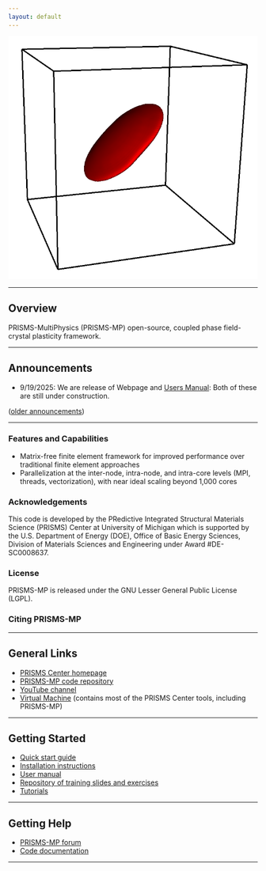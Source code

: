 ```yaml
---
layout: default
---
```

[![PRISMS-MP Logo](assets/logo.png)](https://prisms-center.github.io/multiPhysics/)

***
## Overview
PRISMS-MultiPhysics (PRISMS-MP) open-source, coupled phase field-crystal plasticity framework.

<!-- ![PRISMS-MP Example Results](assets/example_bar.png) -->

***
## Announcements

- 9/19/2025: We are release of Webpage and [Users Manual](https://prisms-center.github.io/multiPhysics/doxygen/index.html): Both of these are still under construction.

([older announcements](pages/announcements.md))

***

### Features and Capabilities

- Matrix-free finite element framework for improved performance over traditional finite element approaches
- Parallelization at the inter-node, intra-node, and intra-core levels (MPI, threads, vectorization), with near ideal scaling beyond 1,000 cores

### Acknowledgements
This code is developed by the PRedictive Integrated Structural Materials Science (PRISMS) Center at University of Michigan which is supported by the U.S. Department of Energy (DOE), Office of Basic Energy Sciences, Division of Materials Sciences and Engineering under Award #DE-SC0008637.

### License
PRISMS-MP is released under the GNU Lesser General Public License (LGPL).

### Citing PRISMS-MP

***

## General Links
- [PRISMS Center homepage](http://www.prisms-center.org/#/home) <br>
- [PRISMS-MP code repository](https://github.com/prisms-center/phaseField) <br>
- [YouTube channel](https://www.youtube.com/channel/UCZXc3007JuBCGKDcneD_umA/playlists)
- [Virtual Machine](http://www.prisms-center.org/#/ctools/software) (contains most of the PRISMS Center tools, including PRISMS-MP)

***
## Getting Started
- [Quick start guide](https://github.com/prisms-center/multiPhysics/#quick-start-guide) <br>
- [Installation instructions](doxygen/install.html) <br>
- [User manual](doxygen/index.html) <br>
- [Repository of training slides and exercises](https://goo.gl/BBTkJ8)
- [Tutorials](https://github.com/prisms-center/multiPhysics/blob/gh-pages/pages/tutorial.md)

***
## Getting Help
- [PRISMS-MP forum](https://groups.google.com/forum/#!forum/prisms-mp-users) <br>
- [Code documentation](doxygen/index.html) <br>
<!-- - [Email the developers](mailto:prismsmultiPhysics.dev@umich.edu) -->

***
<!--
## Publications That Use PRISMS-MP

\*[DeWitt, Rudraraju, Montiel, Andrews and Thornton, PRISMS-PF: A general framework for phase-field modeling with a matrix-free finite element method, npj Comput Mater 6, 29 (2020)](https://www.nature.com/articles/s41524-020-0298-5)

\* Please use this publication as the standard reference when citing PRISMS-MP.

Note: If you use PRISMS-MP in one of your publications, please send the publication information to [prismsmultiphysics.dev@umich.edu](mailto:prismsmultiphysics.dev@umich.edu) to help us demonstrate our impact to our funding agency.

***
## Publications That Cite PRISMS-MP

-->